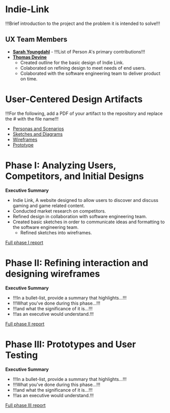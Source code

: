 # Indie-Link

!!!Brief introduction to the project and the problem it is intended to solve!!!

## UX Team Members

- **[Sarah Youngdahl](https://github.com/UsabilityEngineering/ux-portfolio-tinkerdog10.git)** - !!!List of Person A's primary contributions!!!
- **[Thomas Devine](https://github.com/UsabilityEngineering/ux-portfolio-thomasdevine01)**
   -  Created outline for the basic design of Indie Link.
   -  Colaborated on refining design to meet needs of end users.
   -  Colaborated with the software engineering team to deliver product on time. 
  

# User-Centered Design Artifacts
 
!!!For the following, add a PDF of your artifact to the repository and replace the # with the file name!!!

* [Personas and Scenarios](https://github.com/ChicoState/UX-Indie-Link/blob/bc2601c3a184bf07fbaabf01a3aebd9532d7edc0/personas/x06%20Personas%20and%20Scenarios.pdf)
* [Sketches and Diagrams](https://github.com/ChicoState/UX-Indie-Link/blob/4e03468bd670408f20f2125b4612055c6fa9e23d/sketches/2023_09_26%203_37%20PM%20Office%20Lens%20(1).pdf)
* [Wireframes](wireframes/)
* [Prototype](#)

# Phase I: Analyzing Users, Competitors, and Initial Designs

**Executive Summary**

- Indie Link, A website designed to allow users to discover and discuss gaming and game related content.
- Conducted market research on competitors.
- Refined design in collaboration with software engineering team.
- Created basic sketches in order to communicate ideas and formatting to the software engineering team.
   - Refined sketches into wireframes.

[Full phase I report](phaseI/)

# Phase II: Refining interaction and designing wireframes

**Executive Summary**

* !!!In a bullet-list, provide a summary that highlights...!!!
* !!!What you've done during this phase...!!!
* !!!and what the significance of it is...!!!
* !!!as an executive would understand.!!!

[Full phase II report](phaseII/)

# Phase III: Prototypes and User Testing

**Executive Summary**

* !!!In a bullet-list, provide a summary that highlights...!!!
* !!!What you've done during this phase...!!!
* !!!and what the significance of it is...!!!
* !!!as an executive would understand.!!!

[Full phase III report](phaseIII/)
